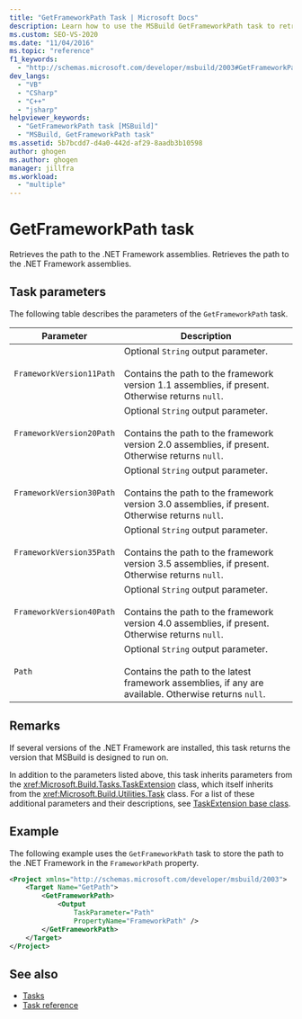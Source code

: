 ```yaml
---
title: "GetFrameworkPath Task | Microsoft Docs"
description: Learn how to use the MSBuild GetFrameworkPath task to retrieve the path to the .NET Framework assemblies.
ms.custom: SEO-VS-2020
ms.date: "11/04/2016"
ms.topic: "reference"
f1_keywords:
  - "http://schemas.microsoft.com/developer/msbuild/2003#GetFrameworkPath"
dev_langs:
  - "VB"
  - "CSharp"
  - "C++"
  - "jsharp"
helpviewer_keywords:
  - "GetFrameworkPath task [MSBuild]"
  - "MSBuild, GetFrameworkPath task"
ms.assetid: 5b7bcdd7-d4a0-442d-af29-8aadb3b10598
author: ghogen
ms.author: ghogen
manager: jillfra
ms.workload:
  - "multiple"
---
```

# GetFrameworkPath task

Retrieves the path to the .NET Framework assemblies.
Retrieves the path to the .NET Framework assemblies.

## Task parameters

The following table describes the parameters of the `GetFrameworkPath` task.

|Parameter|Description|
|---------------|-----------------|
|`FrameworkVersion11Path`|Optional `String` output parameter.<br /><br /> Contains the path to the framework version 1.1 assemblies, if present. Otherwise returns `null`.|
|`FrameworkVersion20Path`|Optional `String` output parameter.<br /><br /> Contains the path to the framework version 2.0 assemblies, if present. Otherwise returns `null`.|
|`FrameworkVersion30Path`|Optional `String` output parameter.<br /><br /> Contains the path to the framework version 3.0 assemblies, if present. Otherwise returns `null`.|
|`FrameworkVersion35Path`|Optional `String` output parameter.<br /><br /> Contains the path to the framework version 3.5 assemblies, if present. Otherwise returns `null`.|
|`FrameworkVersion40Path`|Optional `String` output parameter.<br /><br /> Contains the path to the framework version 4.0 assemblies, if present. Otherwise returns `null`.|
|`Path`|Optional `String` output parameter.<br /><br /> Contains the path to the latest framework assemblies, if any are available. Otherwise returns `null`.|

## Remarks

If several versions of the .NET Framework are installed, this task returns the version that MSBuild is designed to run on.

In addition to the parameters listed above, this task inherits parameters from the <xref:Microsoft.Build.Tasks.TaskExtension> class, which itself inherits from the <xref:Microsoft.Build.Utilities.Task> class. For a list of these additional parameters and their descriptions, see [TaskExtension base class](../msbuild/taskextension-base-class.md).

## Example

The following example uses the `GetFrameworkPath` task to store the path to the .NET Framework in the `FrameworkPath` property.

```xml
<Project xmlns="http://schemas.microsoft.com/developer/msbuild/2003">
    <Target Name="GetPath">
        <GetFrameworkPath>
            <Output
                TaskParameter="Path"
                PropertyName="FrameworkPath" />
        </GetFrameworkPath>
    </Target>
</Project>
```

## See also

- [Tasks](../msbuild/msbuild-tasks.md)
- [Task reference](../msbuild/msbuild-task-reference.md)

